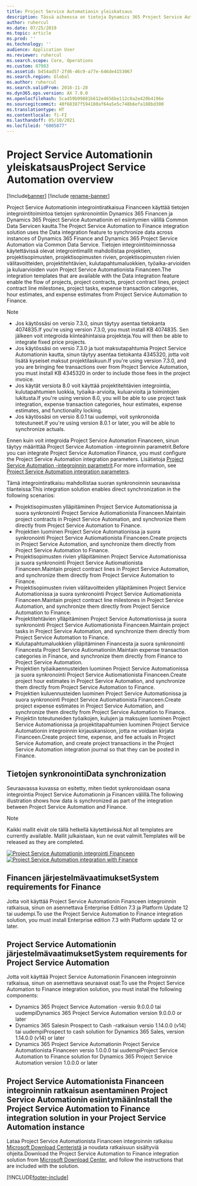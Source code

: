 ```yaml
---
title: Project Service Automationin yleiskatsaus
description: Tässä aiheessa on tietoja Dynamics 365 Project Service Automationin Dynamics 365 Financeen integroinnin ratkaisusta.
author: ruhercul
ms.date: 07/25/2019
ms.topic: article
ms.prod: ''
ms.technology: ''
audience: Application User
ms.reviewer: ruhercul
ms.search.scope: Core, Operations
ms.custom: 87983
ms.assetid: b454ad57-2fd6-46c9-a77e-646de4153067
ms.search.region: Global
ms.author: ruhercul
ms.search.validFrom: 2016-11-28
ms.dyn365.ops.version: AX 7.0.0
ms.openlocfilehash: 5ca459b99881b612e4656be112c8a2e420b4196e
ms.sourcegitcommit: 40f68387f594180af64a5e5c748b6efa188bd300
ms.translationtype: HT
ms.contentlocale: fi-FI
ms.lasthandoff: 05/10/2021
ms.locfileid: "6005877"
---
```

# <a name="project-service-automation-overview"></a><span data-ttu-id="9821d-103">Project Service Automationin yleiskatsaus</span><span class="sxs-lookup"><span data-stu-id="9821d-103">Project Service Automation overview</span></span>

[!include[banner](../includes/banner.md)]
[!include [rename-banner](~/includes/cc-data-platform-banner.md)]

<span data-ttu-id="9821d-104">Project Service Automationin integrointiratkaisua Financeen käyttää tietojen integrointitoimintoa tietojen synkronointiin Dynamics 365 Financen ja Dynamics 365 Project Service Automationin eri esiintymien välillä Common Data Servicen kautta.</span><span class="sxs-lookup"><span data-stu-id="9821d-104">The Project Service Automation to Finance integration solution uses the Data integration feature to synchronize data across instances of Dynamics 365 Finance and Dynamics 365 Project Service Automation via Common Data Service.</span></span> <span data-ttu-id="9821d-105">Tietojen integrointitoiminnossa käytettävissä olevat integrointimallit mahdollistaa projektien, projektisopimusten, projektisopimusten rivien, projektisopimusten rivien välitavoitteiden, projektitehtävien, kulutapahtumaluokkien, työaika-arvioiden ja kuluarvioiden vuon Project Service Automationista Financeen.</span><span class="sxs-lookup"><span data-stu-id="9821d-105">The integration templates that are available with the Data integration feature enable the flow of projects, project contracts, project contract lines, project contract line milestones, project tasks, expense transaction categories, hour estimates, and expense estimates from Project Service Automation to Finance.</span></span>

> [!NOTE]
> - <span data-ttu-id="9821d-106">Jos käytössäsi on versio 7.3.0, sinun täytyy asentaa tietokanta 4074835.</span><span class="sxs-lookup"><span data-stu-id="9821d-106">If you're using version 7.3.0, you must install KB 4074835.</span></span> <span data-ttu-id="9821d-107">Sen jälkeen voit integroida kiinteähintaisia projekteja.</span><span class="sxs-lookup"><span data-stu-id="9821d-107">You will then be able to integrate fixed price projects.</span></span>
> - <span data-ttu-id="9821d-108">Jos käytössäsi on versio 7.3.0 ja tuot maksutapahtumia Project Service Automationin kautta, sinun täytyy asentaa tietokanta 4345320, jotta voit lisätä kyseiset maksut projektilaskuun.</span><span class="sxs-lookup"><span data-stu-id="9821d-108">If you're using version 7.3.0, and you are bringing fee transactions over from Project Service Automation, you must install KB 4345320 in order to include those fees in the project invoice.</span></span>
> - <span data-ttu-id="9821d-109">Jos käytät versiota 8.0 voit käyttää projektitehtävien integrointia, kulutapahtumien luokkia, työaika-arvioita, kuluarvioita ja toimintojen lukitusta.</span><span class="sxs-lookup"><span data-stu-id="9821d-109">If you're using version 8.0, you will be able to use project task integration, expense transaction categories, hour estimates, expense estimates, and functionality locking.</span></span>
> - <span data-ttu-id="9821d-110">Jos käytössäsi on versio 8.0.1 tai uudempi, voit synkronoida toteutuneet.</span><span class="sxs-lookup"><span data-stu-id="9821d-110">If you're using version 8.0.1 or later, you will be able to synchronize actuals.</span></span>

<span data-ttu-id="9821d-111">Ennen kuin voit integroida Project Service Automation Financeen, sinun täytyy määrittää Project Service Automation -integroinnin parametrit.</span><span class="sxs-lookup"><span data-stu-id="9821d-111">Before you can integrate Project Service Automation Finance, you must configure the Project Service Automation integration parameters.</span></span> <span data-ttu-id="9821d-112">Lisätietoja [Project Service Automation -integroinnin parametrit](PSA-parameters.md).</span><span class="sxs-lookup"><span data-stu-id="9821d-112">For more information, see [Project Service Automation integration parameters](PSA-parameters.md).</span></span>

<span data-ttu-id="9821d-113">Tämä integrointiratkaisu mahdollistaa suoran synkronoinnin seuraavissa tilanteissa:</span><span class="sxs-lookup"><span data-stu-id="9821d-113">This integration solution enables direct synchronization in the following scenarios:</span></span>

- <span data-ttu-id="9821d-114">Projektisopimusten ylläpitäminen Project Service Automationissa ja suora synkronointi Project Service Autiomationista Financeen.</span><span class="sxs-lookup"><span data-stu-id="9821d-114">Maintain project contracts in Project Service Automation, and synchronize them directly from Project Service Automation to Finance.</span></span>
- <span data-ttu-id="9821d-115">Projektien luominen Project Service Automationissa ja suora synkronointi Project Service Autiomationista Financeen.</span><span class="sxs-lookup"><span data-stu-id="9821d-115">Create projects in Project Service Automation, and synchronize them directly from Project Service Automation to Finance.</span></span>
- <span data-ttu-id="9821d-116">Projektisopimusten rivien ylläpitäminen Project Service Automationissa ja suora synkronointi Project Service Autiomationista Financeen.</span><span class="sxs-lookup"><span data-stu-id="9821d-116">Maintain project contract lines in Project Service Automation, and synchronize them directly from Project Service Automation to Finance.</span></span>
- <span data-ttu-id="9821d-117">Projektisopimusten rivien välitavoitteiden ylläpitäminen Project Service Automationissa ja suora synkronointi Project Service Autiomationista Financeen.</span><span class="sxs-lookup"><span data-stu-id="9821d-117">Maintain project contract line milestones in Project Service Automation, and synchronize them directly from Project Service Automation to Finance.</span></span>
- <span data-ttu-id="9821d-118">Projektitehtävien ylläpitäminen Project Service Automationissa ja suora synkronointi Project Service Autiomationista Financeen.</span><span class="sxs-lookup"><span data-stu-id="9821d-118">Maintain project tasks in Project Service Automation, and synchronize them directly from Project Service Automation to Finance.</span></span>
- <span data-ttu-id="9821d-119">Kulutapahtumaluokkien ylläpitäminen Financesta ja suora synkronointi Financesta Project Service Autiomationiin.</span><span class="sxs-lookup"><span data-stu-id="9821d-119">Maintain expense transaction categories in Finance, and synchronize them directly from Finance to Project Service Automation.</span></span>
- <span data-ttu-id="9821d-120">Projektien työaikaennusteiden luominen Project Service Automationissa ja suora synkronointi Project Service Autiomationista Financeen.</span><span class="sxs-lookup"><span data-stu-id="9821d-120">Create project hour estimates in Project Service Automation, and synchronize them directly from Project Service Automation to Finance.</span></span>
- <span data-ttu-id="9821d-121">Projektien kuluennusteiden luominen Project Service Automationissa ja suora synkronointi Project Service Autiomationista Financeen.</span><span class="sxs-lookup"><span data-stu-id="9821d-121">Create project expense estimates in Project Service Automation, and synchronize them directly from Project Service Automation to Finance.</span></span>
- <span data-ttu-id="9821d-122">Projektin toteutuneiden työaikojen, kulujen ja maksujen luominen Project Service Automationissa ja projektitapahtumien luominen Project Service Automationin integroinnin kirjauskansioon, jotta ne voidaan kirjata Financeen.</span><span class="sxs-lookup"><span data-stu-id="9821d-122">Create project time, expense, and fee actuals in Project Service Automation, and create project transactions in the Project Service Automation integration journal so that they can be posted in Finance.</span></span>

## <a name="data-synchronization"></a><span data-ttu-id="9821d-123">Tietojen synkronointi</span><span class="sxs-lookup"><span data-stu-id="9821d-123">Data synchronization</span></span>

<span data-ttu-id="9821d-124">Seuraavassa kuvassa on esitetty, miten tiedot synkronoidaan osana integrointia Project Service Automationin ja Financen välillä.</span><span class="sxs-lookup"><span data-stu-id="9821d-124">The following illustration shows how data is synchronized as part of the integration between Project Service Automation and Finance.</span></span>

> [!NOTE]
> <span data-ttu-id="9821d-125">Kaikki mallit eivät ole tällä hetkellä käytettävissä.</span><span class="sxs-lookup"><span data-stu-id="9821d-125">Not all templates are currently available.</span></span> <span data-ttu-id="9821d-126">Mallit julkaistaan, kun ne ovat valmiit.</span><span class="sxs-lookup"><span data-stu-id="9821d-126">Templates will be released as they are completed.</span></span>

<span data-ttu-id="9821d-127">[![Project Service Automationin integrointi Financeen](./media/PSA-integration.png)](./media/PSA-integration.png)</span><span class="sxs-lookup"><span data-stu-id="9821d-127">[![Project Service Automation integration with Finance](./media/PSA-integration.png)](./media/PSA-integration.png)</span></span>

## <a name="system-requirements-for-finance"></a><span data-ttu-id="9821d-128">Financen järjestelmävaatimukset</span><span class="sxs-lookup"><span data-stu-id="9821d-128">System requirements for Finance</span></span>

<span data-ttu-id="9821d-129">Jotta voit käyttää Project Service Automationin Financeen integroinnin ratkaisua, sinun on asennettava Enterprise Edition 7.3 ja Platform Update 12 tai uudempi.</span><span class="sxs-lookup"><span data-stu-id="9821d-129">To use the Project Service Automation to Finance integration solution, you must install Enterprise edition 7.3 with Platform update 12 or later.</span></span>

## <a name="system-requirements-for-project-service-automation"></a><span data-ttu-id="9821d-130">Project Service Automationin järjestelmävaatimukset</span><span class="sxs-lookup"><span data-stu-id="9821d-130">System requirements for Project Service Automation</span></span>

<span data-ttu-id="9821d-131">Jotta voit käyttää Project Service Automationin Financeen integroinnin ratkaisua, sinun on asennettava seuraavat osat:</span><span class="sxs-lookup"><span data-stu-id="9821d-131">To use the Project Service Automation to Finance integration solution, you must install the following components:</span></span>

- <span data-ttu-id="9821d-132">Dynamics 365 Project Service Automation -versio 9.0.0.0 tai uudempi</span><span class="sxs-lookup"><span data-stu-id="9821d-132">Dynamics 365 Project Service Automation version 9.0.0.0 or later</span></span>
- <span data-ttu-id="9821d-133">Dynamics 365 Salesin Prospect to Cash -ratkaisun versio 1.14.0.0 (v14) tai uudempi</span><span class="sxs-lookup"><span data-stu-id="9821d-133">Prospect to cash solution for Dynamics 365 Sales, version 1.14.0.0 (v14) or later</span></span>
- <span data-ttu-id="9821d-134">Dynamics 365 Project Service Automationin Project Service Automationista Financeen versio 1.0.0.0 tai uudempi</span><span class="sxs-lookup"><span data-stu-id="9821d-134">Project Service Automation to Finance solution for Dynamics 365 Project Service Automation version 1.0.0.0 or later</span></span>

## <a name="install-the-project-service-automation-to-finance-integration-solution-in-your-project-service-automation-instance"></a><span data-ttu-id="9821d-135">Project Service Automationista Financeen integroinnin ratkaisun asentaminen Project Service Automationin esiintymään</span><span class="sxs-lookup"><span data-stu-id="9821d-135">Install the Project Service Automation to Finance integration solution in your Project Service Automation instance</span></span>

<span data-ttu-id="9821d-136">Lataa Project Service Automationista Financeen integroinnin ratkaisu [Microsoft Download Centeristä](https://www.microsoft.com/download/details.aspx?id=57016) ja noudata ratkaisuun sisältyviä ohjeita.</span><span class="sxs-lookup"><span data-stu-id="9821d-136">Download the Project Service Automation to Finance integration solution from [Microsoft Download Center](https://www.microsoft.com/download/details.aspx?id=57016), and follow the instructions that are included with the solution.</span></span>


[!INCLUDE[footer-include](../includes/footer-banner.md)]